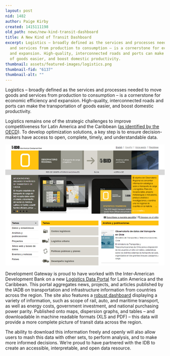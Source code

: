 ```yaml
---
layout: post
nid: 1482
author: Paige Kirby
created: 1415111198
old_path: news/new-kind-transit-dashboard
title: A New Kind of Transit Dashboard
excerpt: Logistics – broadly defined as the services and processes needed to move goods
  and services from production to consumption – is a cornerstone for economic efficiency
  and expansion. High-quality, interconnected roads and ports can make the transportation
  of goods easier, and boost domestic productivity.
thumbnail: assets/featured-images/logistics.png
thumbnail-fid: "6137"
thumbnail-alt: ""
---
```


Logistics – broadly defined as the services and processes needed to move goods and services from production to consumption – is a cornerstone for economic efficiency and expansion. High-quality, interconnected roads and ports can make the transportation of goods easier, and boost domestic productivity.

Logistics remains one of the strategic challenges to improve competitiveness for Latin America and the Caribbean ([as identified by the OECD](http://www.latameconomy.org/fileadmin/uploads/laeo/PDF/EN%20Pocket%20Edition%20LEO2014.pdf)). To develop optimization solutions, a key step is to ensure decision-makers have access to open, complete, timely, and understandable data.

![](/assets/post-images/logistics2.jpg)

Development Gateway is proud to have worked with the Inter-American Development Bank on a new [Logistics Data Portal](http://logisticsportal.iadb.org/) for Latin America and the Caribbean. This portal aggregates news, projects, and articles published by the IADB on transportation and infrastructure information from countries across the region. The site also features a [robust dashboard](http://logisticsportal.iadb.org/data/) displaying a variety of information, such as scope of rail, auto, and maritime transport, as well as energy costs, government investment, and national purchasing power parity. Published onto maps, dispersion graphs, and tables – and downloadable in machine readable formats (XLS and PDF) – this data will provide a more complete picture of transit data across the region.

The ability to download this information freely and openly will also allow users to mash this data with other sets, to perform analysis, and to make more informed decisions. We’re proud to have partnered with the IDB to create an accessible, interpretable, and open data resource.
